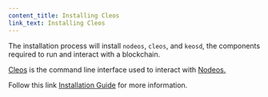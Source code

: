 ```yaml
---
content_title: Installing Cleos
link_text: Installing Cleos
---
```


The installation process will install `nodeos`, `cleos`, and `keosd`, the components required to run and interact with a blockchain. 

[Cleos](../../glossary/index#cleos) is the command line interface used to interact with [Nodeos.](../../glossary/index#nodeos)

Follow this link [Installation Guide](https://developers.eos.io/manuals/eos/latest/install/index) for more information.

